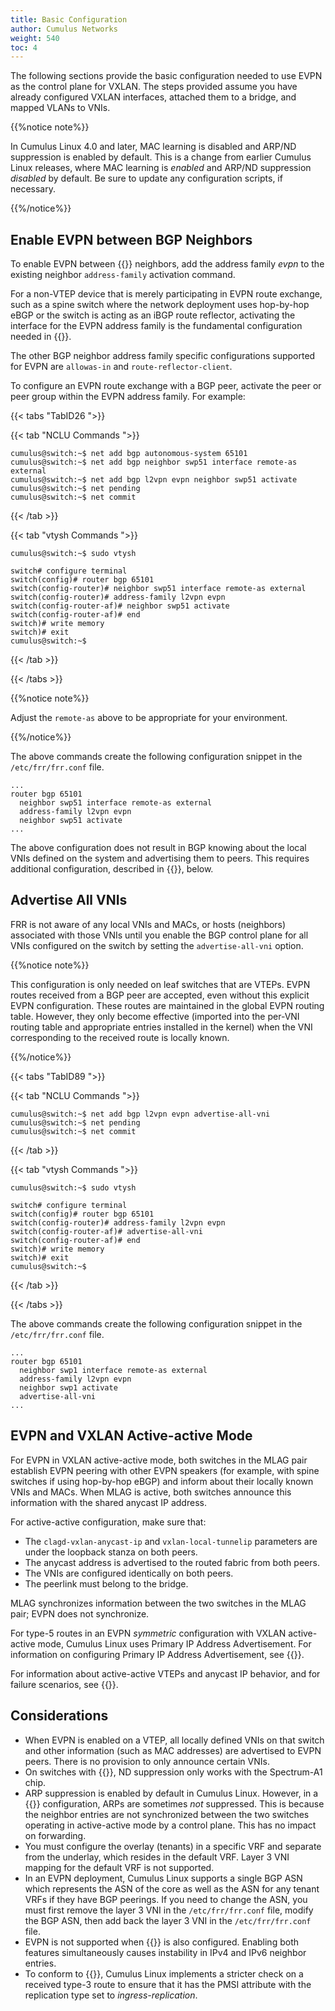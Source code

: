 ```yaml
---
title: Basic Configuration
author: Cumulus Networks
weight: 540
toc: 4
---
```

The following sections provide the basic configuration needed to use EVPN as the control plane for VXLAN. The steps provided assume you have already configured VXLAN interfaces, attached them to a bridge, and mapped VLANs to VNIs.

{{%notice note%}}

In Cumulus Linux 4.0 and later, MAC learning is disabled and ARP/ND suppression is enabled by default. This is a change from earlier Cumulus Linux releases, where MAC learning is *enabled* and ARP/ND suppression *disabled* by default. Be sure to update any configuration scripts, if necessary.

{{%/notice%}}

## Enable EVPN between BGP Neighbors

To enable EVPN between {{<link url="Border-Gateway-Protocol-BGP" text="BGP">}} neighbors, add the address family *evpn* to the existing neighbor `address-family` activation command.

For a non-VTEP device that is merely participating in EVPN route exchange, such as a spine switch where the network deployment uses hop-by-hop eBGP or the switch is acting as an iBGP route reflector, activating the interface for the EVPN address family is the fundamental configuration needed in {{<link url="FRRouting-Overview" text="FRRouting">}}.

The other BGP neighbor address family specific configurations supported for EVPN are `allowas-in` and `route-reflector-client`.

To configure an EVPN route exchange with a BGP peer, activate the peer or peer group within the EVPN address family. For example:

{{< tabs "TabID26 ">}}

{{< tab "NCLU Commands ">}}

```
cumulus@switch:~$ net add bgp autonomous-system 65101
cumulus@switch:~$ net add bgp neighbor swp51 interface remote-as external
cumulus@switch:~$ net add bgp l2vpn evpn neighbor swp51 activate
cumulus@switch:~$ net pending
cumulus@switch:~$ net commit
```

{{< /tab >}}

{{< tab "vtysh Commands ">}}

```
cumulus@switch:~$ sudo vtysh

switch# configure terminal
switch(config)# router bgp 65101
switch(config-router)# neighbor swp51 interface remote-as external
switch(config-router)# address-family l2vpn evpn
switch(config-router-af)# neighbor swp51 activate
switch(config-router-af)# end
switch)# write memory
switch)# exit
cumulus@switch:~$
```

{{< /tab >}}

{{< /tabs >}}

{{%notice note%}}

Adjust the `remote-as` above to be appropriate for your environment.

{{%/notice%}}

The above commands create the following configuration snippet in the `/etc/frr/frr.conf` file.

```
...
router bgp 65101
  neighbor swp51 interface remote-as external
  address-family l2vpn evpn
  neighbor swp51 activate
...
```

The above configuration does not result in BGP knowing about the local VNIs defined on the system and advertising them to peers. This requires additional configuration, described in {{<link url="#advertise-all-vnis" text="Advertise All VNIs">}}, below.

## Advertise All VNIs

FRR is not aware of any local VNIs and MACs, or hosts (neighbors) associated with those VNIs until you enable the BGP control plane for all VNIs configured on the switch by setting the `advertise-all-vni` option.

{{%notice note%}}

This configuration is only needed on leaf switches that are VTEPs. EVPN routes received from a BGP peer are accepted, even without this explicit EVPN configuration. These routes are maintained in the global EVPN routing table. However, they only become effective (imported into the per-VNI routing table and appropriate entries installed in the kernel) when the VNI corresponding to the received route is locally known.

{{%/notice%}}

{{< tabs "TabID89 ">}}

{{< tab "NCLU Commands ">}}

```
cumulus@switch:~$ net add bgp l2vpn evpn advertise-all-vni
cumulus@switch:~$ net pending
cumulus@switch:~$ net commit
```

{{< /tab >}}

{{< tab "vtysh Commands ">}}

```
cumulus@switch:~$ sudo vtysh

switch# configure terminal
switch(config)# router bgp 65101
switch(config-router)# address-family l2vpn evpn
switch(config-router-af)# advertise-all-vni
switch(config-router-af)# end
switch)# write memory
switch)# exit
cumulus@switch:~$
```

{{< /tab >}}

{{< /tabs >}}

The above commands create the following configuration snippet in the `/etc/frr/frr.conf` file.

```
...
router bgp 65101
  neighbor swp1 interface remote-as external
  address-family l2vpn evpn
  neighbor swp1 activate
  advertise-all-vni
...
```

## EVPN and VXLAN Active-active Mode

For EVPN in VXLAN active-active mode, both switches in the MLAG pair establish EVPN peering with other EVPN speakers (for example, with spine switches if using hop-by-hop eBGP) and inform about their locally known VNIs and MACs. When MLAG is active, both switches announce this information with the shared anycast IP address.

For active-active configuration, make sure that:

- The `clagd-vxlan-anycast-ip` and `vxlan-local-tunnelip` parameters are under the loopback stanza on both peers.
- The anycast address is advertised to the routed fabric from both peers.
- The VNIs are configured identically on both peers.
- The peerlink must belong to the bridge.

MLAG synchronizes information between the two switches in the MLAG pair; EVPN does not synchronize.

For type-5 routes in an EVPN *symmetric* configuration with VXLAN active-active mode, Cumulus Linux uses Primary IP Address Advertisement. For information on configuring Primary IP Address Advertisement, see {{<link url="Inter-subnet-Routing#advertise-primary-ip-address-vxlan-active-active-mode" text="Advertise Primary IP Address">}}.

For information about active-active VTEPs and anycast IP behavior, and for failure scenarios, see {{<link url="VXLAN-Active-active-Mode" text="VXLAN Active-active Mode">}}.

## Considerations

- When EVPN is enabled on a VTEP, all locally defined VNIs on that switch and other information (such as MAC addresses) are advertised to EVPN peers. There is no provision to only announce certain VNIs.
- On switches with {{<exlink url="https://cumulusnetworks.com/products/hardware-compatibility-list/?asic%5B0%5D=Mellanox%20Spectrum&asic%5B1%5D=Mellanox%20Spectrum_A1" text="Spectrum ASICs">}}, ND suppression only works with the Spectrum-A1 chip.
- ARP suppression is enabled by default in Cumulus Linux. However, in a {{<link url="VXLAN-Active-active-Mode" text="VXLAN active-active">}} configuration, ARPs are sometimes *not* suppressed. This is because the neighbor entries are not synchronized between the two switches operating in active-active mode by a control plane. This has no impact on forwarding.
- You must configure the overlay (tenants) in a specific VRF and separate from the underlay, which resides in the default VRF. Layer 3 VNI mapping for the default VRF is not supported.
- In an EVPN deployment, Cumulus Linux supports a single BGP ASN which represents the ASN of the core as well as the ASN for any tenant VRFs if they have BGP peerings. If you need to change the ASN, you must first remove the layer 3 VNI in the `/etc/frr/frr.conf` file, modify the BGP ASN, then add back the layer 3 VNI in the `/etc/frr/frr.conf` file.
- EVPN is not supported when {{<link title="Redistribute Neighbor" >}} is also configured. Enabling both features simultaneously causes instability in IPv4 and IPv6 neighbor entries.
- To conform to {{<exlink url="https://tools.ietf.org/html/rfc6514#section-5" text="RFC 6514">}}, Cumulus Linux implements a stricter check on a received type-3 route to ensure that it has the PMSI attribute with the replication type set to *ingress-replication*.
